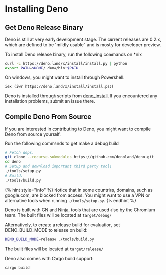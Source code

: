 # Installing Deno

## Get Deno Release Binary

Deno is still at very early development stage. The current releases are 0.2.x, which are defined to be "mildly usable" and is mostly for developer preview.

To install Deno release binary, run the following commands on \*nix

```bash
curl -L https://deno.land/x/install/install.py | python
export PATH=$HOME/.deno/bin:$PATH
```

On windows, you might want to install through Powershell:

```text
iex (iwr https://deno.land/x/install/install.ps1)
```

Deno is installed through scripts from [deno\_install](https://github.com/denoland/deno_install). If you encountered any installation problems, submit an issue there.

## Compile Deno From Source

If you are interested in contributing to Deno, you might want to compile Deno from source yourself.

Run the following commands to get make a debug build

```bash
# Fetch deps.
git clone --recurse-submodules https://github.com/denoland/deno.git
cd deno
# Setup and download important third party tools
./tools/setup.py
# Build.
./tools/build.py
```

{% hint style="info" %}
Notice that in some countries, domains, such as google.com, are blocked from access. You might want to use a VPN or alternative tools when running `./tools/setup.py`.
{% endhint %}

Deno is built with GN and Ninja, tools that are used also by the Chromium team. The built files will be located at `target/debug/`

Alternatively, to create a release build for evaluation, set DENO\_BUILD\_MODE to release on build:

```bash
DENO_BUILD_MODE=release ./tools/build.py
```

The built files will be located at `target/release/`

Deno also comes with Cargo build support:

```bash
cargo build
```

